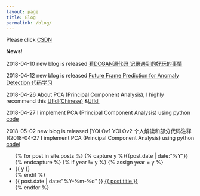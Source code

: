 ```yaml
---
layout: page
title: Blog
permalink: /blog/
---
```


Please click [CSDN](https://blog.csdn.net/windows_peng)

**News!**

2018-04-10 new blog is released [看DCGAN源代码 记录遇到的好玩的事情](https://blog.csdn.net/windows_peng/article/details/79871948)

2018-04-12 new blog is released [Future Frame Prediction for Anomaly Detection 代码学习](https://blog.csdn.net/windows_peng/article/details/79905075)

2018-04-26  About PCA (Principal Component Analysis), I highly recommend this [Ufldl(Chinese)](http://ufldl.stanford.edu/wiki/index.php/%E4%B8%BB%E6%88%90%E5%88%86%E5%88%86%E6%9E%90) &[Ufldl](http://ufldl.stanford.edu/wiki/index.php/PCA)

2018-04-27  I implement PCA (Principal Component Analysis) using python [code](https://blog.csdn.net/windows_peng/article/details/80099666)

2018-05-02  new blog is released [YOLOv1 YOLOv2 个人解读和部分代码注释 ](2018-04-27  I implement PCA (Principal Component Analysis) using python [code](https://blog.csdn.net/windows_peng/article/details/80099666))



<ul class="listing">
{% for post in site.posts %}
  {% capture y %}{{post.date | date:"%Y"}}{% endcapture %}
  {% if year != y %}
    {% assign year = y %}
    <li class="listing-seperator">{{ y }}</li>
  {% endif %}
  <li class="listing-item">
    <time datetime="{{ post.date | date:"%Y-%m-%d" }}">{{ post.date | date:"%Y-%m-%d" }}</time>
    <a href="{{ post.url | prepend: site.baseurl }}" title="{{ post.title }}">{{ post.title }}</a>
  </li>
{% endfor %}
</ul>
